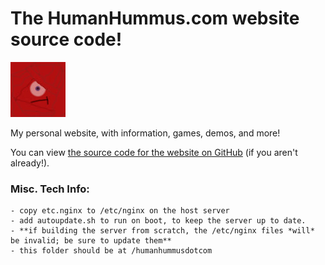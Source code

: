 # The HumanHummus.com website source code!
![Website icon](favicon.jpg)


My personal website, with information, games, demos, and more!

You can view [the source code for the website on GitHub](https://github.com/Human-Hummus/humanhummusdotcom/tree/main) (if you aren't already!).

### Misc. Tech Info:
    - copy etc.nginx to /etc/nginx on the host server
    - add autoupdate.sh to run on boot, to keep the server up to date.
    - **if building the server from scratch, the /etc/nginx files *will* be invalid; be sure to update them**
    - this folder should be at /humanhummusdotcom

